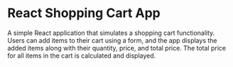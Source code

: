# React Shopping Cart App

A simple React application that simulates a shopping cart functionality. 
Users can add items to their cart using a form, and the app displays the added items along with their quantity, price, and total price. 
The total price for all items in the cart is calculated and displayed.
